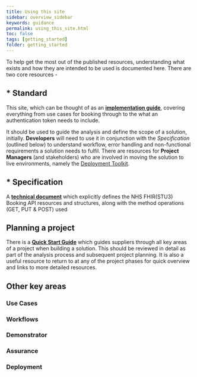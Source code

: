```yaml
---
title: Using this site
sidebar: overview_sidebar
keywords: guidance
permalink: using_this_site.html
toc: false
tags: [getting_started]
folder: getting_started
---
```

To help get the most out of the published resources, understanding what exists and how they are intended to be used is documented here. There are two core resources - 

## * Standard
This site, which can be thought of as an [**implementation guide**](https://developer.nhs.uk/apis/uec-appointments/), covering everything from use cases for booking through to the what an authentication token needs to include. 

It should be used to guide the analysis and define the scope of a solution, initially. **Developers** will need to use it in conjunction with the *Specification* (outlined below) to understand workflow, error handling and non-functional requirements a solution needs to fulfil. There are resources for **Project Managers** (and stakeholders) who are involved in moving the solution to live environments, namely the <a href="deployment_toolkit.html" target="_blank">Deployment Toolkit</a>.

## * Specification 
A [**technical document**](https://developer.nhs.uk/apis/nhsbooking-2.0.1-beta/) which explicitly defines the NHS FHIR(STU3) Booking API resources and structures, along with the method operations (GET, PUT & POST) used

## Planning a project 
There is a <a href="getting_started.html" target="_blank"><strong>Quick Start Guide</strong></a> which guides suppliers through all key areas of a project when building a solution. This should be reviewed in detail as part of the analysis process and subsequent project planning. It is also a useful resource to return to at any of the project phases for quick overview and links to more detailed resources. 

## Other key areas 
### Use Cases 

### Workflows 
### Demonstrator
### Assurance 
### Deployment 
